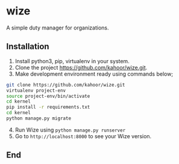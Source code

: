 # wize
A simple duty manager for organizations.

## Installation
1. Install python3, pip, virtualenv in your system.
2. Clone the project https://github.com/kahoor/wize.git.
3. Make development environment ready using commands below;

```bash
git clone https://github.com/kahoor/wize.git
virtualenv project-env
source project-env/bin/activate
cd kernel
pip install -r requirements.txt
cd kernel
python manage.py migrate
```
4. Run Wize using ```python manage.py runserver```
5. Go to ```http://localhost:8000``` to see your Wize version.


## End
